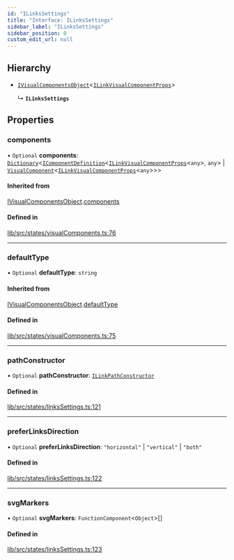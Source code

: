 ```yaml
---
id: "ILinksSettings"
title: "Interface: ILinksSettings"
sidebar_label: "ILinksSettings"
sidebar_position: 0
custom_edit_url: null
---
```


## Hierarchy

- [`IVisualComponentsObject`](IVisualComponentsObject)<[`ILinkVisualComponentProps`](ILinkVisualComponentProps)\>

  ↳ **`ILinksSettings`**

## Properties

### components

• `Optional` **components**: [`Dictionary`](Dictionary)<[`IComponentDefinition`](IComponentDefinition)<[`ILinkVisualComponentProps`](ILinkVisualComponentProps)<`any`\>, `any`\> \| [`VisualComponent`](../#visualcomponent)<[`ILinkVisualComponentProps`](ILinkVisualComponentProps)<`any`\>\>\>

#### Inherited from

[IVisualComponentsObject](IVisualComponentsObject).[components](IVisualComponentsObject#components)

#### Defined in

[lib/src/states/visualComponents.ts:76](https://github.com/tokarchyn/react-easy-diagram/blob/96a8c28/lib/src/states/visualComponents.ts#L76)

___

### defaultType

• `Optional` **defaultType**: `string`

#### Inherited from

[IVisualComponentsObject](IVisualComponentsObject).[defaultType](IVisualComponentsObject#defaulttype)

#### Defined in

[lib/src/states/visualComponents.ts:75](https://github.com/tokarchyn/react-easy-diagram/blob/96a8c28/lib/src/states/visualComponents.ts#L75)

___

### pathConstructor

• `Optional` **pathConstructor**: [`ILinkPathConstructor`](../#ilinkpathconstructor)

#### Defined in

[lib/src/states/linksSettings.ts:121](https://github.com/tokarchyn/react-easy-diagram/blob/96a8c28/lib/src/states/linksSettings.ts#L121)

___

### preferLinksDirection

• `Optional` **preferLinksDirection**: ``"horizontal"`` \| ``"vertical"`` \| ``"both"``

#### Defined in

[lib/src/states/linksSettings.ts:122](https://github.com/tokarchyn/react-easy-diagram/blob/96a8c28/lib/src/states/linksSettings.ts#L122)

___

### svgMarkers

• `Optional` **svgMarkers**: `FunctionComponent`<`Object`\>[]

#### Defined in

[lib/src/states/linksSettings.ts:123](https://github.com/tokarchyn/react-easy-diagram/blob/96a8c28/lib/src/states/linksSettings.ts#L123)
